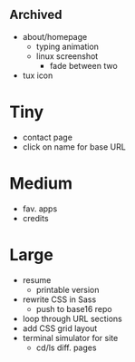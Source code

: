 ## Archived
- about/homepage
  - typing animation
  - linux screenshot
    - fade between two
- tux icon
 
# Tiny
- contact page
- click on name for base URL
 
# Medium
- fav. apps
- credits

# Large
- resume
  - printable version
- rewrite CSS in Sass
  - push to base16 repo
- loop through URL sections
- add CSS grid layout
- terminal simulator for site
  - cd/ls diff. pages
